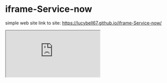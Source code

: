 # iframe-Service-now
simple web site
link to site: https://lucybell67.github.io/iframe-Service-now/

<iframe name="google-disable-x-frame-options" src="https://google.com" /n></iframe>
